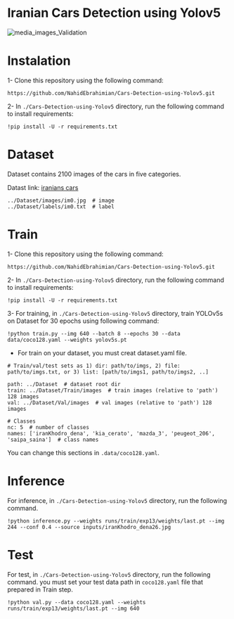 # Iranian Cars Detection using Yolov5

![media_images_Validation](https://github.com/NahidEbrahimian/Iranian-Cars-Detection-using-Yolov5/blob/main/runs/train/exp13/media_images_Validation.jpg)

# Instalation

1- Clone this repository using the following command:

```
https://github.com/NahidEbrahimian/Cars-Detection-using-Yolov5.git
```

2- In ```./Cars-Detection-using-Yolov5``` directory, run the following command to install requirements:

```
!pip install -U -r requirements.txt
```

# Dataset

Dataset contains 2100 images of the cars in five categories.

Datast link: [iranians cars](https://drive.google.com/drive/folders/1k_uzXzDyjEQ0cFYlFJaNbZpPg0TMHXCZ?usp=sharing)

```
../Dataset/images/im0.jpg  # image
../Dataset/labels/im0.txt  # label
```

# Train

1- Clone this repository using the following command:

```
https://github.com/NahidEbrahimian/Cars-Detection-using-Yolov5.git
```

2- In ```./Cars-Detection-using-Yolov5``` directory, run the following command to install requirements:

```
!pip install -U -r requirements.txt
```

3- For training, in ```./Cars-Detection-using-Yolov5``` directory, train YOLOv5s on Dataset for 30 epochs using following command:

```
!python train.py --img 640 --batch 8 --epochs 30 --data data/coco128.yaml --weights yolov5s.pt
```

- For train on your dataset, you must creat dataset.yaml file.

```
# Train/val/test sets as 1) dir: path/to/imgs, 2) file: path/to/imgs.txt, or 3) list: [path/to/imgs1, path/to/imgs2, ..]

path: ../Dataset  # dataset root dir
train: ../Dataset/Train/images  # train images (relative to 'path') 128 images
val: ../Dataset/Val/images  # val images (relative to 'path') 128 images

# Classes
nc: 5  # number of classes
names: ['iranKhodro_dena', 'kia_cerato', 'mazda_3', 'peugeot_206', 'saipa_saina']  # class names
```
You can change this sections in ```.data/coco128.yaml```.

# Inference

For inference, in ```./Cars-Detection-using-Yolov5``` directory, run the following command.

```
!python inference.py --weights runs/train/exp13/weights/last.pt --img 244 --conf 0.4 --source inputs/iranKhodro_dena26.jpg
```

# Test

For test, in ```./Cars-Detection-using-Yolov5``` directory, run the following command. you must set your test data path in `coco128.yaml` file that prepared in Train step.

```
!python val.py --data coco128.yaml --weights runs/train/exp13/weights/last.pt --img 640
```

